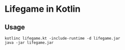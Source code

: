 # Lifegame in Kotlin

## Usage

```
kotlinc lifegame.kt -include-runtime -d lifegame.jar
java -jar lifegame.jar
```
